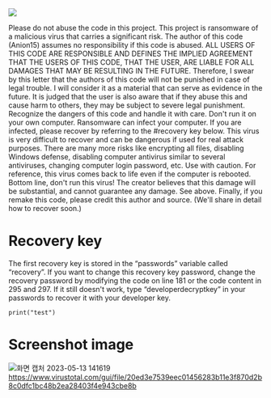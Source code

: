 <img src="https://capsule-render.vercel.app/api?type=waving&color=auto&height=200&section=header&text=Batch_File_Project&fontSize=90" />

Please do not abuse the code in this project.
This project is ransomware of a malicious virus that carries a significant risk.
The author of this code (Anion15) assumes no responsibility if this code is abused.
ALL USERS OF THIS CODE ARE RESPONSIBLE AND DEFINES THE IMPLIED AGREEMENT THAT THE USERS OF THIS CODE, THAT THE USER, ARE LIABLE FOR ALL DAMAGES THAT MAY BE RESULTING IN THE FUTURE.
Therefore, I swear by this letter that the authors of this code will not be punished in case of legal trouble. I will consider it as a material that can serve as evidence in the future.
It is judged that the user is also aware that if they abuse this and cause harm to others, they may be subject to severe legal punishment.
Recognize the dangers of this code and handle it with care.
Don't run it on your own computer. Ransomware can infect your computer. If you are infected, please recover by referring to the #recovery key below.
This virus is very difficult to recover and can be dangerous if used for real attack purposes. There are many more risks like encrypting all files, disabling Windows defense, disabling computer antivirus similar to several antiviruses, changing computer login password, etc. Use with caution. For reference, this virus comes back to life even if the computer is rebooted. Bottom line, don't run this virus! The creator believes that this damage will be substantial, and cannot guarantee any damage. See above.
Finally, if you remake this code, please credit this author and source.
(We'll share in detail how to recover soon.)


# Recovery key
The first recovery key is stored in the “passwords” variable called “recovery”. If you want to change this recovery key password, change the recovery password by modifying the code on line 181 or the code content in 295 and 297. If it still doesn't work, type “developerdecryptkey” in your passwords to recover it with your developer key.

```
print("test")
```

# Screenshot image
![화면 캡처 2023-05-13 141619](https://github.com/Anion15/Batch_File_Project/assets/125840838/9f33543d-e4b9-4ea9-8ffd-39aad1b347fe)
https://www.virustotal.com/gui/file/20ed3e7539eec01456283b11e3f870d2b8c0dfc1bc48b2ea28403f4e943cbe8b
